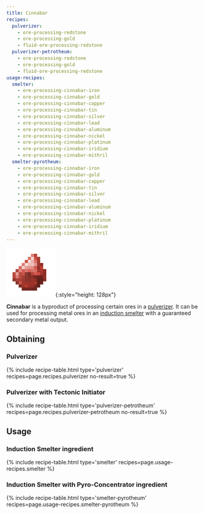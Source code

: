 ```yaml
---
title: Cinnabar
recipes:
  pulverizer:
    - ore-processing-redstone
    - ore-processing-gold
    - fluid-ore-processing-redstone
  pulverizer-petrotheum:
    - ore-processing-redstone
    - ore-processing-gold
    - fluid-ore-processing-redstone
usage-recipes:
  smelter:
    - ore-processing-cinnabar-iron
    - ore-processing-cinnabar-gold
    - ore-processing-cinnabar-copper
    - ore-processing-cinnabar-tin
    - ore-processing-cinnabar-silver
    - ore-processing-cinnabar-lead
    - ore-processing-cinnabar-aluminum
    - ore-processing-cinnabar-nickel
    - ore-processing-cinnabar-platinum
    - ore-processing-cinnabar-iridium
    - ore-processing-cinnabar-mithril
  smelter-pyrotheum:
    - ore-processing-cinnabar-iron
    - ore-processing-cinnabar-gold
    - ore-processing-cinnabar-copper
    - ore-processing-cinnabar-tin
    - ore-processing-cinnabar-silver
    - ore-processing-cinnabar-lead
    - ore-processing-cinnabar-aluminum
    - ore-processing-cinnabar-nickel
    - ore-processing-cinnabar-platinum
    - ore-processing-cinnabar-iridium
    - ore-processing-cinnabar-mithril
---
```


![Cinnabar](/assets/images/thermal-foundation/cinnabar.png){:style="height: 128px"}


**Cinnabar** is a byproduct of processing certain ores in a
[pulverizer](/docs/thermal-expansion/machines/pulverizer/). It can be used for
processing metal ores in an [induction
smelter](/docs/thermal-expansion/machines/induction-smelter/) with a guaranteed
secondary metal output.


Obtaining
---------

### Pulverizer
{% include recipe-table.html type='pulverizer' recipes=page.recipes.pulverizer no-result=true %}

### Pulverizer with Tectonic Initiator
{% include recipe-table.html type='pulverizer-petrotheum' recipes=page.recipes.pulverizer-petrotheum no-result=true %}


Usage
-----

### Induction Smelter ingredient
{% include recipe-table.html type='smelter' recipes=page.usage-recipes.smelter %}

### Induction Smelter with Pyro-Concentrator ingredient
{% include recipe-table.html type='smelter-pyrotheum' recipes=page.usage-recipes.smelter-pyrotheum %}
